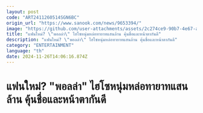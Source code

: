 ```yaml
---
layout: post
code: "ART2411260514SGN6BC"
origin_url: "https://www.sanook.com/news/9653394/"
image: "https://github.com/user-attachments/assets/2c274ce9-90b7-4e67-abcf-94f83d857c8f"
title: "แฟนใหม่? \"พอลล่า\" ไฮโซหนุ่มหล่อทายาทแสนล้าน คุ้นชื่อและหน้าตากันดี"
description: "แฟนใหม่? \"พอลล่า\" ไฮโซหนุ่มหล่อทายาทแสนล้าน คุ้นชื่อและหน้าตากันดี"
category: "ENTERTAINMENT"
language: "th"
date: 2024-11-26T14:06:16.874Z
---
```


# แฟนใหม่? "พอลล่า" ไฮโซหนุ่มหล่อทายาทแสนล้าน คุ้นชื่อและหน้าตากันดี